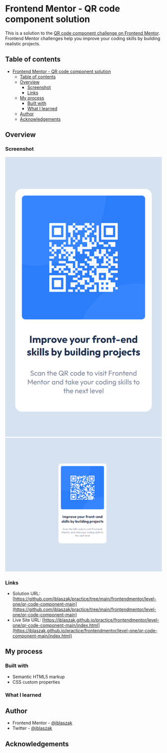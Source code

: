 # Frontend Mentor - QR code component solution

This is a solution to the [QR code component challenge on Frontend Mentor](https://www.frontendmentor.io/challenges/qr-code-component-iux_sIO_H). Frontend Mentor challenges help you improve your coding skills by building realistic projects.

## Table of contents

- [Frontend Mentor - QR code component solution](#frontend-mentor---qr-code-component-solution)
  - [Table of contents](#table-of-contents)
  - [Overview](#overview)
    - [Screenshot](#screenshot)
    - [Links](#links)
  - [My process](#my-process)
    - [Built with](#built-with)
    - [What I learned](#what-i-learned)
  - [Author](#author)
  - [Acknowledgements](#acknowledgements)


## Overview

### Screenshot

![Mobile Screenshot](./screenshot-mobile.png)
![Desktop Screenshot](./screenshot-desktop.PNG)

### Links

- Solution URL: [https://github.com/jblaszak/practice/tree/main/frontendmentor/level-one/qr-code-component-main](https://github.com/jblaszak/practice/tree/main/frontendmentor/level-one/qr-code-component-main)
- Live Site URL: [https://jblaszak.github.io/practice/frontendmentor/level-one/qr-code-component-main/index.html](https://jblaszak.github.io/practice/frontendmentor/level-one/qr-code-component-main/index.html)

## My process

### Built with

- Semantic HTML5 markup
- CSS custom properties

### What I learned



## Author

- Frontend Mentor - [@jblaszak](https://www.frontendmentor.io/profile/jblaszak)
- Twitter - [@jblaszak](https://www.twitter.com/jblaszak)

## Acknowledgements
